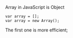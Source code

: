 
Array in JavaScript is Object

```
var array = [];
var array = new Array();
```
The first one is more efficient;